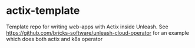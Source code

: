 # actix-template
Template repo for writing web-apps with Actix inside Unleash. See https://github.com/bricks-software/unleash-cloud-operator for an example which does both actix and k8s operator
